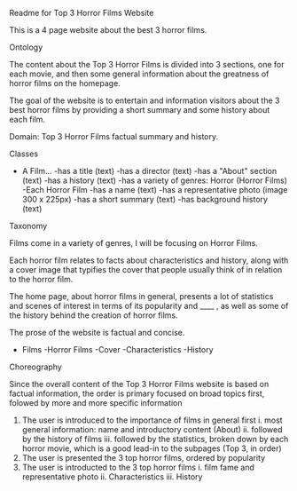 Readme for Top 3 Horror Films Website 

This is a 4 page website about the best 3 horror films.

Ontology

The content about the Top 3 Horror Films is divided into 3 sections, one for each movie, and then some general information about the greatness of horror films on the homepage. 

The goal of the website is to entertain and information visitors about the 3 best horror films by providing a short summary and some history about each film.

Domain: Top 3 Horror Films factual summary and history.

Classes 
- A Film...
  -has a title (text)
  -has a director (text)
  -has a "About" section (text)
  -has a history (text)
  -has a variety of genres: Horror (Horror Films)
  -Each Horror Film 
    -has a name (text)
    -has a representative photo (image 300 x 225px)
    -has a short summary (text)
    -has background history (text)
    
 
 Taxonomy 
 
 Films come in a variety of genres, I will be focusing on Horror Films.
 
 Each horror film relates to facts about characteristics and history, along with a cover image that typifies the cover that people usually think of in relation to the horror film.
 
 The home page, about horror films in general, presents a lot of statistics and scenes of interest in terms of its popularity and ____ , as well as some of the history behind the creation of horror films.
 
 The prose of the website is factual and concise.
 
 - Films 
  -Horror Films 
     -Cover 
     -Characteristics
     -History
     
Choreography 

Since the overall content of the Top 3 Horror Films website is based on factual information, the order is primary focused on broad topics first, folowed by more and more specific information 

1. The user is introduced to the importance of films in general first 
  i. most general information: name and introductory content (About)
  ii. followed by the history of films
  iii. followed by the statistics, broken down by each horror movie, which is a good lead-in to the subpages (Top 3, in order)
2. The user is presented the 3 top horror films, ordered by popularity 
3. The user is introducted to the 3 top horror films 
  i. film fame and representative photo
  ii. Characteristics 
  iii. History
